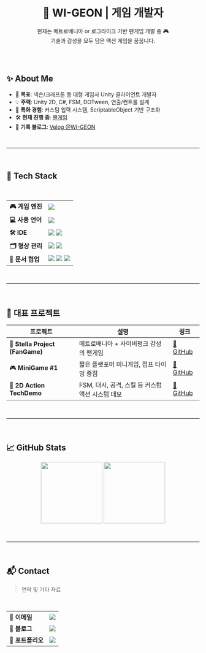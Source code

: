 <br>
<h1 align="center">🐧 WI-GEON | 게임 개발자</h1>

<p align="center">
  현재는 메트로배니아 or 로그라이크 기반 팬게임 개발 중 🎮<br>
  기술과 감성을 모두 담은 액션 게임을 꿈꿉니다.
</p>

<br>

<br>

## ✨ About Me

- 🎯 **목표**: 넥슨/크래프톤 등 대형 게임사 Unity 클라이언트 개발자
- 💡 **주력**: Unity 2D, C#, FSM, DOTween, 연출/컨트롤 설계
- 🧠 **특화 경험**: 커스텀 입력 시스템, ScriptableObject 기반 구조화
- 🛠️ **현재 진행 중**: [팬게임](https://github.com/WI-GEON/)
- 📝 **기록 블로그**: [Velog @WI-GEON]([https://velog.io/@WI-GEO](https://velog.io/@w_wgeon/posts)N)

<br>

---

<br>

## 🧰 Tech Stack

<br>

<table>
  <tr>
    <td><strong>🎮 게임 엔진</strong></td>
    <td><img src="https://img.shields.io/badge/Unity-2022.3+-000000?style=flat&logo=unity&logoColor=white"/></td>
  </tr>
  <tr>
    <td><strong>💻 사용 언어</strong></td>
    <td><img src="https://img.shields.io/badge/C Sharp-239120?style=flat&logo=csharp&logoColor=white"/></td>
  </tr>
  <tr>
    <td><strong>🛠️ IDE</strong></td>
    <td>
      <img src="https://img.shields.io/badge/Visual Studio-5C2D91?style=flat&logo=visualstudio&logoColor=white"/>
      <img src="https://img.shields.io/badge/Rider-000000?style=flat&logo=JetBrains&logoColor=white"/>
    </td>
  </tr>
  <tr>
    <td><strong>🗂️ 형상 관리</strong></td>
    <td>
      <img src="https://img.shields.io/badge/Git-F05032?style=flat&logo=git&logoColor=white"/>
      <img src="https://img.shields.io/badge/GitHub-181717?style=flat&logo=github&logoColor=white"/>
    </td>
  </tr>
  <tr>
    <td><strong>📄 문서 협업</strong></td>
    <td>
      <img src="https://img.shields.io/badge/Jira-0052CC?style=flat&logo=jira&logoColor=white"/>
      <img src="https://img.shields.io/badge/Confluence-172B4D?style=flat&logo=confluence&logoColor=white"/>
      <img src="https://img.shields.io/badge/Notion-000000?style=flat&logo=notion&logoColor=white"/>
    </td>
  </tr>
</table>

<br>

---

<br>

## 🚀 대표 프로젝트

| 프로젝트 | 설명 | 링크 |
|----------|------|------|
| 🌌 **Stella Project (FanGame)** | 메트로배니아 + 사이버펑크 감성의 팬게임 | [🔗 GitHub](https://github.com/WI-GEON/FanGame_StellaProject) |
| 🎮 **MiniGame #1** | 짧은 플랫포머 미니게임, 점프 타이밍 중점 | [🔗 GitHub](https://github.com/WI-GEON/MiniGame_1) |
| 🧪 **2D Action TechDemo** | FSM, 대시, 공격, 스킬 등 커스텀 액션 시스템 데모 | [🔗 GitHub](https://github.com/WI-GEON/TechDemo_2DAction) |

<br>

---

<br>

## 📈 GitHub Stats

<p align="center">
  <img src="https://github-readme-stats.vercel.app/api?username=WI-GEON&show_icons=true&theme=tokyonight&hide_title=true&rank_icon=github&hide_border=true" height="160"/>
  <img src="https://github-readme-stats.vercel.app/api/top-langs/?username=WI-GEON&layout=compact&theme=tokyonight&hide_border=true" height="160"/>
</p>

<br>

---

<br>

## 📬 Contact

> 연락 및 기타 자료

<br>

<table>
  <tr>
    <td><strong>📧 이메일</strong></td>
    <td><img src="https://img.shields.io/badge/Gmail-wigeon.dev@gmail.com-D14836?style=flat&logo=gmail&logoColor=white"/></td>
  </tr>
  <tr>
    <td><strong>📝 블로그</strong></td>
    <td><a href="https://velog.io/@WI-GEON">
      <img src="https://img.shields.io/badge/Blog-Velog-20C997?style=flat&logo=velog&logoColor=white"/>
    </a></td>
  </tr>
  <tr>
    <td><strong>📂 포트폴리오</strong></td>
    <td><a href="https://your-notion-link-here">
      <img src="https://img.shields.io/badge/Notion-Portfolio-000000?style=flat&logo=notion&logoColor=white"/>
    </a></td>
  </tr>
</table>

<br>
